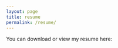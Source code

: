 ```yaml
---
layout: page
title: resume
permalink: /resume/
---
```



You can download or view my resume here:  
